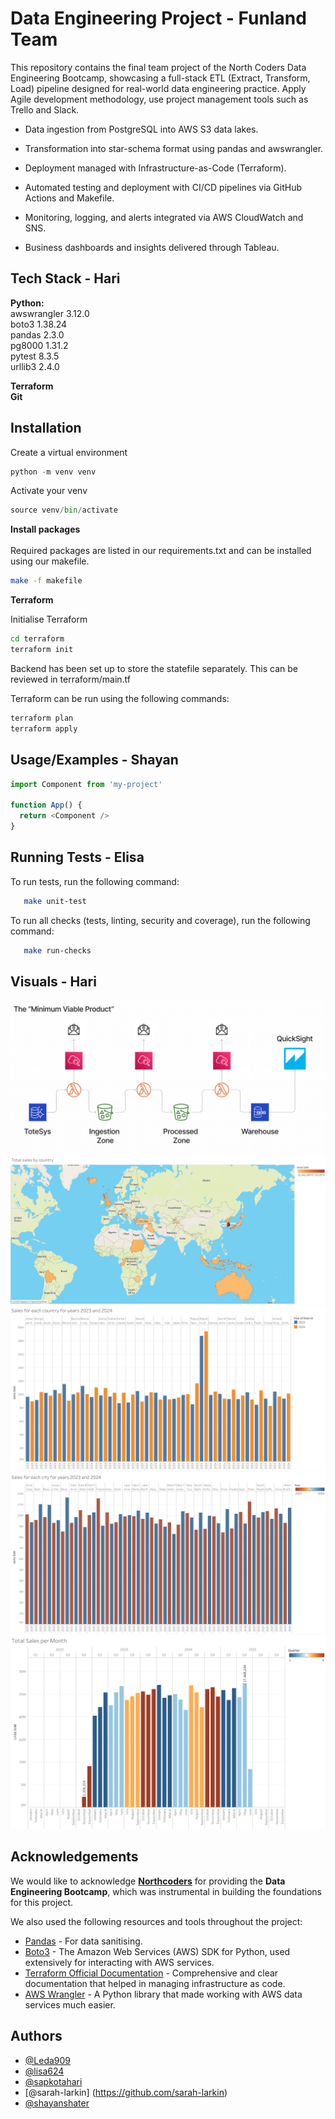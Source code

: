 # Data Engineering Project - Funland Team

This repository contains the final team project of the North Coders Data Engineering Bootcamp, showcasing a full-stack ETL (Extract, Transform, Load) pipeline designed for real-world data engineering practice.
Apply Agile development methodology, use project management tools such as Trello and Slack.

- Data ingestion from PostgreSQL into AWS S3 data lakes.

- Transformation into star-schema format using pandas and awswrangler.

- Deployment managed with Infrastructure-as-Code (Terraform).

- Automated testing and deployment with CI/CD pipelines via GitHub Actions and Makefile.

- Monitoring, logging, and alerts integrated via AWS CloudWatch and SNS.

- Business dashboards and insights delivered through Tableau.

## Tech Stack - Hari

**Python:**\
awswrangler 3.12.0 \
boto3 1.38.24 \
pandas 2.3.0 \
pg8000 1.31.2 \
pytest 8.3.5 \
urllib3 2.4.0

**Terraform**\
**Git**



## Installation 

Create a virtual environment 

```python 
python -m venv venv 
```
Activate your venv

```python 
source venv/bin/activate
```
**Install packages** <br><br>
Required packages are listed in our requirements.txt and can be installed using our makefile. 

```bash
make -f makefile
``` 

**Terraform** 

Initialise Terraform 

```bash
cd terraform
terraform init 
```
Backend has been set up to store the statefile separately. This can be reviewed in terraform/main.tf

Terraform can be run using the following commands: 
```bash 
terraform plan 
terraform apply
```

    
## Usage/Examples  - Shayan

```javascript
import Component from 'my-project'

function App() {
  return <Component />
}
```


## Running Tests - Elisa


To run tests, run the following command:

```bash
   make unit-test
```
To run all checks (tests, linting, security and coverage), run the following command:

```bash
   make run-checks
```



## Visuals - Hari

![ETL Pipeline](images/mvp.png)
![Map](images/Map.png)
![Sales by Country](images/CountrySales.png)
![Sales by City](images/CitySales.png)
![Sales by Month](images/SalesMonth.png)


## Acknowledgements

We would like to acknowledge **[Northcoders](https://www.northcoders.com/)** for providing the **Data Engineering Bootcamp**, which was instrumental in building the foundations for this project.  


We also used the following resources and tools throughout the project:
- [Pandas](https://pandas.pydata.org/docs/index.html) - For data sanitising.
- [Boto3](https://boto3.amazonaws.com/v1/documentation/api/latest/index.html) - The Amazon Web Services (AWS) SDK for Python, used extensively for interacting with AWS services.
- [Terraform Official Documentation](https://developer.hashicorp.com/terraform/docs) - Comprehensive and clear documentation that helped in managing infrastructure as code.
- [AWS Wrangler](https://aws-data-wrangler.readthedocs.io/en/stable/) - A Python library that made working with AWS data services much easier.


## Authors

- [@Leda909](https://github.com/Leda909)
- [@lisa624](https://github.com/lisa624)
- [@sapkotahari](https://github.com/sapkotahari)
- [@sarah-larkin] (https://github.com/sarah-larkin)
- [@shayanshater](https://github.com/shayanshater)




